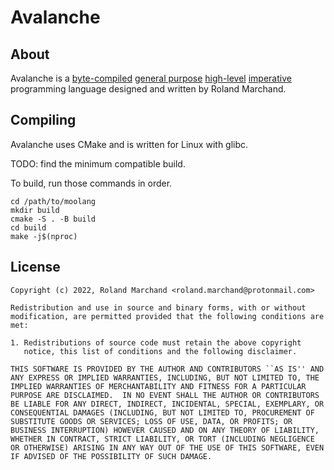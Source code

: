 # Avalanche
## About
Avalanche is a
[byte-compiled](https://en.wikipedia.org/wiki/Java_bytecode) [general
purpose](https://en.wikipedia.org/wiki/High-level_programming_language)
[high-level](https://en.wikipedia.org/wiki/General-purpose_language)
[imperative](https://en.wikipedia.org/wiki/Imperative_programming)
programming language designed and written by Roland Marchand.

## Compiling
Avalanche uses CMake and is written for Linux with glibc.

TODO: find the minimum compatible build.

To build, run those commands in order.
```
cd /path/to/moolang
mkdir build
cmake -S . -B build
cd build
make -j$(nproc)
```
## License
```
Copyright (c) 2022, Roland Marchand <roland.marchand@protonmail.com>

Redistribution and use in source and binary forms, with or without
modification, are permitted provided that the following conditions are
met:

1. Redistributions of source code must retain the above copyright
   notice, this list of conditions and the following disclaimer.

THIS SOFTWARE IS PROVIDED BY THE AUTHOR AND CONTRIBUTORS ``AS IS'' AND
ANY EXPRESS OR IMPLIED WARRANTIES, INCLUDING, BUT NOT LIMITED TO, THE
IMPLIED WARRANTIES OF MERCHANTABILITY AND FITNESS FOR A PARTICULAR
PURPOSE ARE DISCLAIMED.  IN NO EVENT SHALL THE AUTHOR OR CONTRIBUTORS
BE LIABLE FOR ANY DIRECT, INDIRECT, INCIDENTAL, SPECIAL, EXEMPLARY, OR
CONSEQUENTIAL DAMAGES (INCLUDING, BUT NOT LIMITED TO, PROCUREMENT OF
SUBSTITUTE GOODS OR SERVICES; LOSS OF USE, DATA, OR PROFITS; OR
BUSINESS INTERRUPTION) HOWEVER CAUSED AND ON ANY THEORY OF LIABILITY,
WHETHER IN CONTRACT, STRICT LIABILITY, OR TORT (INCLUDING NEGLIGENCE
OR OTHERWISE) ARISING IN ANY WAY OUT OF THE USE OF THIS SOFTWARE, EVEN
IF ADVISED OF THE POSSIBILITY OF SUCH DAMAGE.
